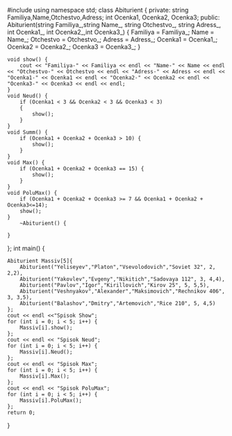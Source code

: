 #include<iostream>
using namespace std;
class Abiturient {
private: 
	string Familiya,Name,Otchestvo,Adress;
	int Ocenka1, Ocenka2, Ocenka3;
public: 
	Abiturient(string Familiya_,string Name_, string Otchestvo_, string Adress_, int Ocenka1_, int Ocenka2_,int Ocenka3_) {
		Familiya = Familiya_;
		Name = Name_;
		Otchestvo = Otchestvo_;
		Adress = Adress_;
		Ocenka1 = Ocenka1_;
		Ocenka2 = Ocenka2_;
		Ocenka3 = Ocenka3_;
	}
	
	void show() {
		cout << "Familiya-" << Familiya << endl << "Name-" << Name << endl << "Otchestvo-" << Otchestvo << endl << "Adress-" << Adress << endl << "Ocenka1-" << Ocenka1 << endl << "Ocenka2-" << Ocenka2 << endl << "Ocenka3-" << Ocenka3 << endl << endl;
	}
	void Neud() {
		if (Ocenka1 < 3 && Ocenka2 < 3 && Ocenka3 < 3)
		{
			show();
		}
	}
	void Summ() {
		if (Ocenka1 + Ocenka2 + Ocenka3 > 10) {
			show();
		}
	}
	void Max() {
		if (Ocenka1 + Ocenka2 + Ocenka3 == 15) {
			show();
		}
	}
	void PoluMax() {
		if (Ocenka1 + Ocenka2 + Ocenka3 >= 7 && Ocenka1 + Ocenka2 + Ocenka3<=14);
		show();
	}
		~Abiturient() {

	}
};
int main() {
	
	Abiturient Massiv[5]{
		Abiturient("Yeliseyev","Platon","Vsevolodovich","Soviet 32", 2, 2,2),
		Abiturient("Yakovlev","Evgeny","Nikitich","Sadovaya 112", 3, 4,4),
		Abiturient("Pavlov","Igor","Kirillovich","Kirov 25", 5, 5,5),
		Abiturient("Veshnyakov","Alexander","Maksimovich","Rechnikov 406", 3, 3,5),
		Abiturient("Balashov","Dmitry","Artemovich","Rice 210", 5, 4,5)
	};
	cout << endl <<"Spisok Show";
	for (int i = 0; i < 5; i++) {
		Massiv[i].show();
	};
	cout << endl << "Spisok Neud";
	for (int i = 0; i < 5; i++) {
		Massiv[i].Neud();
	};
	cout << endl << "Spisok Max";
	for (int i = 0; i < 5; i++) {
		Massiv[i].Max();
	};
	cout << endl << "Spisok PoluMax";
	for (int i = 0; i < 5; i++) {
		Massiv[i].PoluMax();
	};
	return 0;

}
